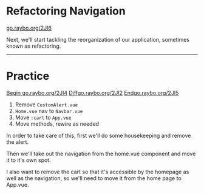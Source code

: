 <!-- .slide: data-state="layout-title" class="bg-dark"-->

# Refactoring Navigation

<div class="slide-link"><a href="https://go.raybo.org/2JI6"><i class="fab fa-slideshare"></i> go.raybo.org/2JI6</a></div>

> >  

Next, we'll start tackling the reorganization of our application, sometimes known as refactoring.  

---
<!-- .slide: data-state="layout-title" data-transition="zoom" class="bg-dark"-->

# Practice

<div class="btn-group mt-3" role="group" aria-label="Basic example">
  <a type="button" class="animate__animated animate__backInLeft tip btn btn-lg btn-exciting text-white" href="https://go.raybo.org/2JI4" target="_blank">Begin<span> go.raybo.org/2JI4</span></a>
  <a type="button" class="animate__animated animate__zoomInDown tip btn btn-lg btn-royal text-white" href="https://go.raybo.org/2JI2" target="_blank">Diff<span>go.raybo.org/2JI2</span></a>
  <a type="button" class="animate__animated animate__backInRight animate__slow tip btn btn-lg btn-primary text-white" href="https://go.raybo.org/2JI5" target="_blank">End<span>go.raybo.org/2JI5</span></a>
</div>

1. Remove `CustomAlert.vue`
1. `Home.vue` nav to `Navbar.vue`
1. Move `:cart` to `App.vue`
1. Move methods, rewire as needed

> >

In order to take care of this, first we'll do some housekeeping and remove the alert.

Then we'll take out the navigation from the home.vue component and move it to it's own spot.

I also want to remove the cart so that it's accessible by the homepage as well as the navigation, so we'll need to move it from the home page to App.vue.

